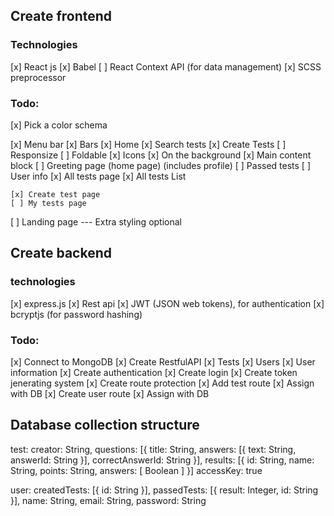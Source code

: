 ## Create frontend

### Technologies
[x] React js
[x] Babel
[ ] React Context API (for data management)
[x] SCSS preprocessor

### Todo:
[x] Pick a color schema

[x] Menu bar
    [x] Bars
        [x] Home
        [x] Search tests
        [x] Create Tests
    [ ] Responsize
    [ ] Foldable
    [x] Icons
    [x] On the background
[x] Main content block
    [ ] Greeting page (home  page) (includes profile)
        [ ] Passed tests
        [ ] User info
    [x] All tests page
        [x] All tests List 

    [x] Create test page
    [ ] My tests page
[ ] Landing page --- Extra styling optional


## Create backend

### technologies
[x] express.js
[x] Rest api
[x] JWT (JSON web tokens), for authentication
[x] bcryptjs (for password hashing)

### Todo: 
[x] Connect to MongoDB
[x] Create RestfulAPI
    [x] Tests
    [x] Users
    [x] User information
[x] Create authentication
    [x] Create login
    [x] Create token jenerating system
    [x] Create route protection
[x] Add test route
    [x] Assign with DB
[x] Create user route
    [x] Assign with DB



## Database collection structure
test:
    creator: String,
    questions: [{
        title: String,
        answers: [{
            text: String,
            answerId: String
        }],
        correctAnswerId: String
    }],
    results: [{
        id: String,
        name: String,
        points: String,
        answers: [ Boolean ]
    }]
    accessKey: true

user:
    createdTests: [{
        id: String
    }],
    passedTests: [{
        result: Integer,
        id: String
    }],
    name: String,
    email: String,
    password: String
